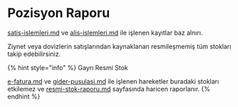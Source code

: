 # Pozisyon Raporu

[satis-islemleri.md](../muhasebe/hareketler/satis-islemleri.md "mention") ve [alis-islemleri.md](../muhasebe/hareketler/alis-islemleri.md "mention") ile işlenen kayıtlar baz alnırı.

Ziynet veya dovizlerin satışlarından kaynaklanan resmileşmemiş tüm stokları takip edebilirsiniz.

{% hint style="info" %}
Gayrı Resmi Stok

[e-fatura.md](../resmilestirme/e-fatura.md "mention") ve [gider-pusulasi.md](../resmilestirme/gider-pusulasi.md "mention") ile işlenen hareketler buradaki stokları etkilemez ve [resmi-stok-raporu.md](../resmilestirme/resmi-stok-raporu.md "mention") sayfasında haricen raporlanır.
{% endhint %}



